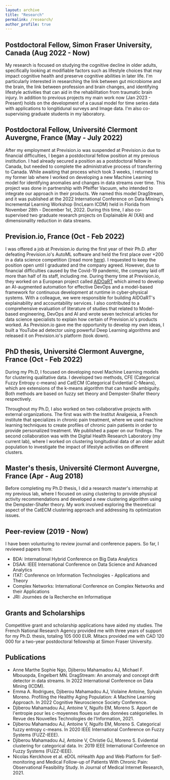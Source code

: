 ```yaml
---
layout: archive
title: "Research"
permalink: /research/
author_profile: true
---
```


Postdoctoral Fellow, Simon Fraser University, Canada (Aug 2022 - Now)
------
My research is focused on studying the cognitive decline in older adults, specifically looking at modifiable factors such as lifestyle choices that may impact cognitive health and preserve cognitive abilities in later life. I'm particularly interested in researching the link between gut microbiome and the brain, the link between profession and brain changes, and identifying lifestyle activities that can aid in the rehabilitation from traumatic brain injury. In addition to previous projects my main work now (Jan 2023 - Present) holds on the development of a causal model for time series data with applications to longitidunal surveys and Image data. I'm also co-supervising graduate students in my laboratory.

Postdoctoral Fellow, Université Clermont Auvergne, France (May - July 2022)
------
After my employment at Prevision.io was suspended at Prevision.io due to financial difficulties, I began a postdoctoral fellow position at my previous institution. I had already secured a position as a postdoctoral fellow in Canada, but needed to complete the administrative process of transferring to Canada. While awaiting that process which took 3 weeks, I returned to my former lab where I worked on developing a new Machine Learning model for identifying anomalies and changes in data streams over time. This project was done in partnership with Pfeiffer Vacuum, who intended to integrate our approach in their products. We named this model DragStream, and it was published at the 2022 International Conference on Data Mining's Incremental Learning Workshop (IncLearn ICDM) held in Florida from November 28th - December 1st, 2022. During this time, I also co-supervised two graduate research projects on Explainable AI (XAI) and dimensionality reduction in data streams.


Prevision.io, France (Oct - Feb 2022)
------
I was offered a job at Prevision.io during the first year of their Ph.D. after defeating Prevision.io's AutoML software and held the first place over +200 in a data science competition ((read more [here](https://abdjiber.github.io/posts/2019/07/data-science-follow-up)). I requested to keep the position open until I graduated and the company agreed. However, due to financial difficulties caused by the Covid-19 pandemic, the company laid off more than half of its staff, including me. During themy time at Prevision.io, they worked on a European project called [AIDOaRT](https://www.aidoart.eu/) which aimed to develop an AI-augmented automation for effective DevOps and a model-based framework for continuous development at runtime in cyber-physical systems. With a colleague, we were responsible for building AIDOaRT's explainability and accountability services. I also contributed to a comprehensive evaluation of literature of studies that related to Model-based engineering, DevOps and AI and wrote seven technical articles for data science specialists to explain how certain of Prevision.io's products worked. As Prevision.io gave me the opportunity to develop my own ideas, I built a YouTube ad detector using powerful Deep Learning algorithms and released it on Prevision.io's platform (took down).

PhD thesis, Université Clermont Auvergne, France (Oct - Feb 2022)
------
During my Ph.D, I focused on developing novel Machine Learning models for clustering qualitative data. I developed two methods, CFE (Categorical Fuzzy Entropy c-means) and CatECM (Categorical Evidential C-Means), which are extensions of the k-means algorithm that can handle ambiguity. Both methods are based on fuzzy set theory and Dempster-Shafer theory respectively.

Throughout my Ph.D, I also worked on two collaborative projects with external organizations. The first was with the Institut Analgesia, a French institute that specializes in chronic pain treatment, where we used machine learning techniques to create profiles of chronic pain patients in order to provide personalized treatment. We published a paper on our findings. The second collaboration was with the Digital Health Research Laboratory (my current lab), where I worked on clustering longitudinal data of an older adult population to investigate the impact of lifestyle activities on different clusters.

Master's thesis, Université Clermont Auvergne, France (Apr - Aug 2018)
------
Before completing my Ph.D thesis, I did a research master's internship at my previous lab, where I focused on using clustering to provide physical activity recommendations and developed a new clustering algorithm using the Dempster-Shafer theory. My work involved exploring the theoretical aspect of the CatECM clustering approach and addressing its optimization issues.

Peer-review (2019 - Now)
------
I have been volunturing to review journal and conference papers. So far, I reviewed papers from:
- BDA: International Hybrid Conference on Big Data Analytics
- DSAA: IEEE International Conference on Data Science and Advanced Analytics
- ITAT: Conference on Information Technologies - Applications and Theory
- Complex Networks: International Conference on Complex Networks and their Applications 
- JRI: Journées de la Recherche en Informatique

Grants and Scholarships
------
Competitive grant and scholarship applications have aided my studies. The French National Research Agency provided me with three years of support for my Ph.D. thesis, totaling 105 000 EUR. Mitacs provided me with CAD 120 000 for a two-year postdoctoral fellowship at Simon Fraser University.

Publications
---
- Anne Marthe Sophie Ngo, Djiberou Mahamadou AJ, Michael F. Mbouopda, Engelbert MN. DragStream: An anomaly and concept drift detector in data streams. In 
2022 International Conference on Data Mining (ICDM).
- Emma A. Rodrigues, Djiberou Mahamadou AJ, Violaine Antoine, Sylvain Moreno. Profiling the Healthy Aging Population: A Machine Learning Approach. In 2022 Cognitive Neuroscience Society Conference.
- Djiberou Mahamadou AJ, Antoine V, Nguifo EM, Moreno S. Apport de l'entropie pour les c-moyennes floues sur des données catégorielles. In Revue des Nouvelles Technologies de l'Information, 2021.
- Djiberou Mahamadou AJ, Antoine V, Nguifo EM, Moreno S. Categorical fuzzy entropy c-means. In 2020 IEEE International Conference on Fuzzy Systems (FUZZ-IEEE).
- Djiberou Mahamadou AJ, Antoine V, Christie GJ, Moreno S. Evidential clustering for categorical data. In: 2019 IEEE International Conference on Fuzzy
Systems (FUZZ-IEEE).
- Nicolas Kerckhove et al. eDOL mHealth App and Web Platform for Self-monitoring and Medical Follow-up of Patients With Chronic Pain: Observational Feasibility Study. In Journal of Medical Internet Research, 2021.
